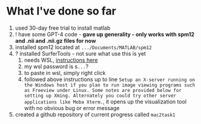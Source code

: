 # What I've done so far
1. used 30-day free trial to install matlab
2. ! have some GPT-4 code - **gave up generality - only works with spm12 and .nii and .nii.gz files for now**
3. installed spm12 located at  `.../Documents/MATLAB/spm12`
4. ? installed SurferTools - not sure what use this is yet
    1. needs WSL, [instructions here](https://surfer.nmr.mgh.harvard.edu/fswiki/FS7_wsl_ubuntu)
    2. my wsl password is s`...`?
    3. to paste in wsl, simply right click
    4. followed above instructions up to line `Setup an X-server running on the Windows host if you plan to run image viewing programs such as Freeview under Linux. Some notes are provided below for setting up Xming. Alternately you could try other server applications like Moba Xterm.`, it opens up the visualization tool with no obvious bug or error message
5. created a github repository of current progress called `mac2task1`
